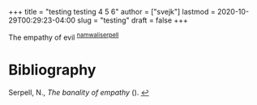 +++
title = "testing testing 4 5 6"
author = ["svejk"]
lastmod = 2020-10-29T00:29:23-04:00
slug = "testing"
draft = false
+++

The empathy of evil <sup id="6daadb834abb7b220a4f1e3b7d4dbe7c"><a href="#namwaliserpell" title="@ONLINE {namwaliserpell,
    author = Namwali Serpell,
    title  = The Banality of Empathy,
    url    = https://getpocket.com/explore/item/the-banality-of-empathy?utm_source=pocket-newtab
}">namwaliserpell</a></sup>

# Bibliography
<a id="namwaliserpell"></a>Serpell, N., *The banality of empathy* (). [↩](#6daadb834abb7b220a4f1e3b7d4dbe7c)
